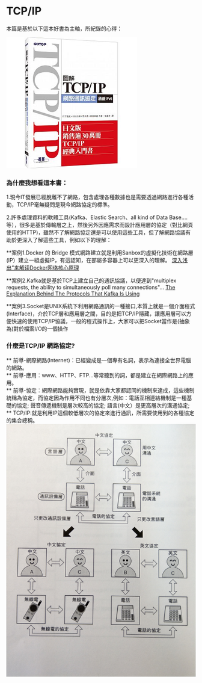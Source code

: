 # TCP/IP
本篇是基於以下這本好書為主軸，所紀錄的心得：

![TCP/IP Book](/image/tcp_ip_book.jpeg)


### 為什麼我想看這本書：
1.現今IT發展已經脫離不了網路，包含處理各種數據也是需要透過網路進行各種活動，TCP/IP毫無疑問是現今網路協定的標準。

2.許多處理資料的軟體工具(Kafka、Elastic Search、all kind of Data Base....等），很多是基於傳輸層之上，然後另外因應需求而設計應用層的協定（對比網頁使用的HTTP)，雖然不了解網路協定還是可以使用這些工具，但了解網路協議有助於更深入了解這些工具，例如以下的理解：


  **案例1.Docker 的 Bridge 模式網路建立就是利用Sanbox的虛擬化技術在網路層(IP）建立一組虛擬IP，有這認知，在部屬多容器上可以更深入的理解。
[深入浅出”来解读Docker网络核心原理](http://blog.51cto.com/ganbing/2087598)
    
  **案例2.Kafka就是基於TCP上建立自己的通訊協議，以便達到"multiplex requests, the ability to simultaneously poll many connections"...
[The Explanation Behind The Protocols That Kafka Is Using](https://streamdata.io/blog/explanation-behind-protocols-that-kafka-is-using/)
  
  **案例3.Socket是UNIX系統下利用網路通訊的一種接口,本質上就是一個介面程式(Interface)，介於TCP層和應用層之間，目的是把TCP/IP隱藏，讓應用層可以方便快速的使用TCP/IP協議，一般的程式操作上，大家可以把Socket當作是(抽象為)對於檔案I/O的一個操作
  
  
### 什麼是TCP/IP 網路協定?
** 前導-網際網路(Internet)：已經變成是一個專有名詞，表示為連接全世界電腦的網路。      
** 前導-應用：www、HTTP、FTP...等常聽到的詞，都是建立在網際網路上的應用。        
** 前導-協定：網際網路能夠實現，就是依靠大家都認同的機制來達成，這些機制統稱為協定，而協定因為作用不同也有分層次,例如：電話互相連結機制是一種基礎的協定; 聲音傳遞機制是層次較高的協定; 語言(中文）是更高層次的溝通協定;        
** TCP/IP:就是利用IP這個較低層次的協定來進行通訊，所需要使用到的各種協定的集合總稱。        
![TCP/IP分層概念](/image/abc_layer.jpg)
